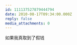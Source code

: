 ```yaml
---
id: 111137527879444794
date: 2010-08-17T09:34:00.000Z
reply: false
media_attachments: 0
---
```


如果我真取到了假钱 ​​​​


